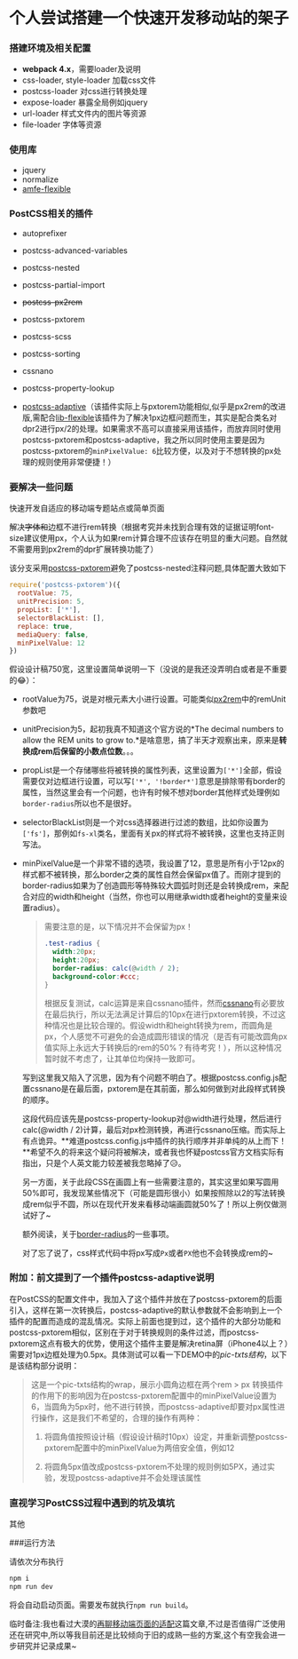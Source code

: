 # 个人尝试搭建一个快速开发移动站的架子

### 搭建环境及相关配置

- **webpack 4.x**，需要loader及说明
- css-loader, style-loader 加载css文件
- postcss-loader 对css进行转换处理
- expose-loader 暴露全局例如jquery
- url-loader 样式文件内的图片等资源
- file-loader 字体等资源

### 使用库

- jquery
- normalize
- [amfe-flexible](https://github.com/amfe/lib-flexible)

### PostCSS相关的插件

- autoprefixer
- postcss-advanced-variables
- postcss-nested
- postcss-partial-import
- ~~postcss-px2rem~~
- postcss-pxtorem
- postcss-scss
- postcss-sorting
- cssnano
- postcss-property-lookup

- [postcss-adaptive](https://github.com/songsiqi/postcss-adaptive)（该插件实际上与pxtorem功能相似,似乎是px2rem的改进版,需配合[lib-flexible](https://github.com/amfe/lib-flexible)该插件为了解决1px边框问题而生，其实是配合类名对dpr2进行px/2的处理。如果需求不高可以直接采用该插件，而放弃同时使用postcss-pxtorem和postcss-adaptive，我之所以同时使用主要是因为postcss-pxtorem的`minPixelValue: 6`比较方便，以及对于不想转换的px处理的规则使用非常便捷！）

### 要解决一些问题

快速开发自适应的移动端专题站点或简单页面

解决~~字体和~~边框不进行rem转换（根据考究并未找到合理有效的证据证明font-size建议使用px，个人认为如果rem计算合理不应该存在明显的重大问题。自然就不需要用到px2rem的dpr扩展转换功能了）

该分支采用[postcss-pxtorem](https://github.com/cuth/postcss-pxtorem)避免了postcss-nested注释问题,具体配置大致如下

```javascript
require('postcss-pxtorem')({
  rootValue: 75,
  unitPrecision: 5,
  propList: ['*'],
  selectorBlackList: [],
  replace: true,
  mediaQuery: false,
  minPixelValue: 12
})
```

假设设计稿750宽，这里设置简单说明一下（没说的是我还没弄明白或者是不重要的😂）：

- rootValue为75，说是对根元素大小进行设置。可能类似[px2rem](https://www.npmjs.com/package/px2rem)中的remUnit参数吧

- unitPrecision为5，起初我真不知道这个官方说的*The decimal numbers to allow the REM units to grow to.*是啥意思，搞了半天才观察出来，原来是**转换成rem后保留的小数点位数**。。。

- propList是一个存储哪些将被转换的属性列表，这里设置为`['*']`全部，假设需要仅对边框进行设置，可以写`['*', '!border*']`意思是排除带有border的属性，当然这里会有一个问题，也许有时候不想对border其他样式处理例如`border-radius`所以也不是很好。

- selectorBlackList则是一个对css选择器进行过滤的数组，比如你设置为`['fs']`，那例如`fs-xl`类名，里面有关px的样式将不被转换，这里也支持正则写法。

- minPixelValue是一个非常不错的选项，我设置了12，意思是所有小于12px的样式都不被转换，那么border之类的属性自然会保留px值了。而刚才提到的border-radius如果为了创造圆形等特殊较大圆弧时则还是会转换成rem，来配合对应的width和height（当然，你也可以用继承width或者height的变量来设置radius）。

  > 需要注意的是，以下情况并不会保留为px！
  >
  > ```css
  > .test-radius {
  >   width:20px;
  >   height:20px;
  >   border-radius: calc(@width / 2);
  >   background-color:#ccc;
  > }
  > ```
  >
  > 根据反复测试，calc运算是来自cssnano插件，然而[cssnano](http://cssnano.co/)有必要放在最后执行，所以无法满足计算后的10px在进行pxtorem转换，不过这种情况也是比较合理的。假设width和height转换为rem，而圆角是px，个人感觉不可避免的会造成圆形错误的情况（是否有可能改圆角px值实际上永远大于转换后的rem的50%？有待考究！），所以这种情况暂时就不考虑了，让其单位均保持一致即可。

  写到这里我又陷入了沉思，因为有个问题不明白了。根据postcss.config.js配置cssnano是在最后面，pxtorem是在其前面，那么如何做到对此段样式转换的顺序。

  这段代码应该先是postcss-property-lookup对@width进行处理，然后进行calc(@width / 2)计算，最后对px检测转换，再进行cssnano压缩。而实际上有点诡异。**难道postcss.config.js中插件的执行顺序并非单纯的从上而下！**希望不久的将来这个疑问将被解决，或者我也怀疑postcss官方文档实际有指出，只是个人英文能力较差被我忽略掉了😥。

  另一方面，关于此段CSS在画圆上有一些需要注意的，其实这里如果写圆用50%即可，我发现某些情况下（可能是圆形很小）如果按照除以2的写法转换成rem似乎不圆，所以在现代开发来看移动端画圆就50%了！所以上例仅做测试好了~

  额外阅读，关于[border-radius](https://caniuse.com/#search=border-radius)的一些事项。

  对了忘了说了，css样式代码中将px写成`Px`或者`PX`他也不会转换成rem的~

### 附加：前文提到了一个插件postcss-adaptive说明

在PostCSS的配置文件中，我加入了这个插件并放在了postcss-pxtorem的后面引入，这样在第一次转换后，postcss-adaptive的默认参数就不会影响到上一个插件的配置而造成的混乱情况。实际上前面也提到过，这个插件的大部分功能和postcss-pxtorem相似，区别在于对于转换规则的条件过滤，而postcss-pxtorem这点有极大的优势，使用这个插件主要是解决retina屏（iPhone4以上？）需要对1px边框处理为0.5px。具体测试可以看一下DEMO中的*pic-txts结构*，以下是该结构部分说明：

> 这是一个pic-txts结构的wrap，展示小圆角边框在两个rem > px 转换插件的作用下的影响因为在postcss-pxtorem配置中的minPixelValue设置为6，当圆角为5px时，他不进行转换，而postcss-adaptive却要对px属性进行操作，这是我们不希望的，合理的操作有两种：
>
> 1. 将圆角值按照设计稿（假设设计稿时10px）设定，并重新调整postcss-pxtorem配置中的minPixelValue为两倍安全值，例如12
>
> 2. 将圆角5px值改成postcss-pxtorem不处理的规则例如5PX，通过实验，发现postcss-adaptive并不会处理该属性

### 直视学习PostCSS过程中遇到的坑及填坑

其他

###运行方法

请依次分布执行

```javascript
npm i
npm run dev
```

将会自动启动页面。需要发布就执行`npm run build`。

临时备注:我也看过大漠的[再聊移动端页面的适配](http://www.w3cplus.com/css/vw-for-layout.html)这篇文章,不过是否值得广泛使用还在研究中,所以等我目前还是比较倾向于旧的成熟一些的方案,这个有空我会进一步研究并记录成果~

